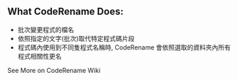 ## What CodeRename Does:

* 批次變更程式的檔名
* 依照指定的文字(批次)取代特定程式碼片段
* 程式碼內使用到不同隻程式名稱時, CodeRename 會依照選取的資料夾內所有程式相關性更名

See More on CodeRename Wiki

